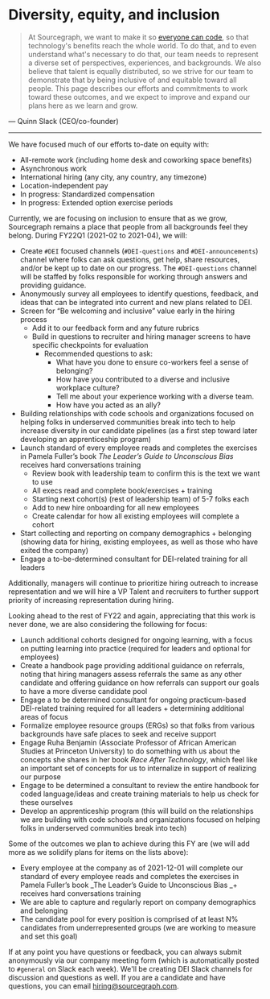 # Diversity, equity, and inclusion

> At Sourcegraph, we want to make it so [everyone can code](../../company/strategy.md), so that technology's benefits reach the whole world. To do that, and to even understand what's necessary to do that, our team needs to represent a diverse set of perspectives, experiences, and backgrounds. We also believe that talent is equally distributed, so we strive for our team to demonstrate that by being inclusive of and equitable toward all people. This page describes our efforts and commitments to work toward these outcomes, and we expect to improve and expand our plans here as we learn and grow.

— Quinn Slack (CEO/co-founder)

---

We have focused much of our efforts to-date on equity with:

*   All-remote work (including home desk and coworking space benefits)
*   Asynchronous work
*   International hiring (any city, any country, any timezone)
*   Location-independent pay
*   In progress: Standardized compensation
*   In progress: Extended option exercise periods

Currently, we are focusing on inclusion to ensure that as we grow, Sourcegraph remains a place that people from all backgrounds feel they belong. During FY22Q1 (2021-02 to 2021-04), we will:

*   Create `#DEI` focused channels (`#DEI-questions` and `#DEI-announcements`) channel where folks can ask questions, get help, share resources, and/or be kept up to date on our progress. The `#DEI-questions` channel will be staffed by folks responsible for working through answers and providing guidance.
*   Anonymously survey all employees to identify questions, feedback, and ideas that can be integrated into current and new plans related to DEI.
*   Screen for “Be welcoming and inclusive” value early in the hiring process
    *   Add it to our feedback form and any future rubrics
    *   Build in questions to recruiter and hiring manager screens to have specific checkpoints for evaluation
        *   Recommended questions to ask:
            *   What have you done to ensure co-workers feel a sense of belonging?
            *   How have you contributed to a diverse and inclusive workplace culture?
            *   Tell me about your experience working with a diverse team.
            *   How have you acted as an ally?
*   Building relationships with code schools and organizations focused on helping folks in underserved communities break into tech to help increase diversity in our candidate pipelines (as a first step toward later developing an apprenticeship program)
*   Launch standard of every employee reads and completes the exercises in Pamela Fuller’s book *The Leader’s Guide to Unconscious Bias* receives hard conversations training
    *   Review book with leadership team to confirm this is the text we want to use
    *   All execs read and complete book/exercises + training
    *   Starting next cohort(s) (rest of leadership team) of 5-7 folks each
    *   Add to new hire onboarding for all new employees
    *   Create calendar for how all existing employees will complete a cohort
*   Start collecting and reporting on company demographics + belonging (showing data for hiring, existing employees, as well as those who have exited the company)
*   Engage a to-be-determined consultant for DEI-related training for all leaders

Additionally, managers will continue to prioritize hiring outreach to increase representation and we will hire a VP Talent and recruiters to further support priority of increasing representation during hiring.

Looking ahead to the rest of FY22 and again, appreciating that this work is never done, we are also considering the following for focus:

*   Launch additional cohorts designed for ongoing learning, with a focus on putting learning into practice (required for leaders and optional for employees)
*   Create a handbook page providing additional guidance on referrals, noting that hiring managers assess referrals the same as any other candidate and offering guidance on how referrals can support our goals to have a more diverse candidate pool
*   Engage a to be determined consultant for ongoing practicum-based DEI-related training required for all leaders + determining additional areas of focus
*   Formalize employee resource groups (ERGs) so that folks from various backgrounds have safe places to seek and receive support
*   Engage Ruha Benjamin (Associate Professor of African American Studies at Princeton University) to do something with us about the concepts she shares in her book _Race After Technology_, which feel like an important set of concepts for us to internalize in support of realizing our purpose
*   Engage to be determined a consultant to review the entire handbook for coded language/ideas and create training materials to help us check for these ourselves
*   Develop an apprenticeship program (this will build on the relationships we are building with code schools and organizations focused on helping folks in underserved communities break into tech)

Some of the outcomes we plan to achieve during this FY are (we will add more as we solidify plans for items on the lists above):

*   Every employee at the company as of 2021-12-01 will complete our standard of every employee reads and completes the exercises in Pamela Fuller’s book _The Leader’s Guide to Unconscious Bias _+ receives hard conversations training
*   We are able to capture and regularly report on company demographics and belonging
*   The candidate pool for every position is comprised of at least N% candidates from underrepresented groups (we are working to measure and set this goal)

If at any point you have questions or feedback, you can always submit anonymously via our company meeting form (which is automatically posted to `#general` on Slack each week). We'll be creating DEI Slack channels for discussion and questions as well. If you are a candidate and have questions, you can email [hiring@sourcegraph.com](mailto:hiring@sourcegraph.com).
